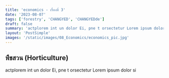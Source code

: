 ```yaml
---
title: 'economics - เรื่องที่ 3'
date: '2023-08-07'
tags: ['forestry', 'CHANGYED', 'CHANGYEDde']
draft: false
summary: 'actplorem int un dolor Ei, pne t orsectetur Lorem ipsum dolor si'
layout: 'PostSimple'
images: '/static/images/08_Economics/economics_pic.jpg'
---
```


## พืชสวน (Horticulture)
actplorem int un dolor Ei, pne t orsectetur Lorem ipsum dolor si
